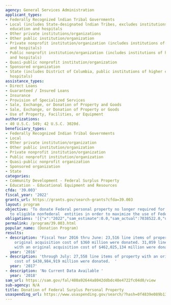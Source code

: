 ```yaml
---
agency: General Services Administration
applicant_types:
- Federally Recognized lndian Tribal Governments
- Local (includes State-designated lndian Tribes, excludes institutions of higher
  education and hospitals
- Other private institutions/organizations
- Other public institution/organization
- Private nonprofit institution/organization (includes institutions of higher education
  and hospitals)
- Public nonprofit institution/organization (includes institutions of higher education
  and hospitals)
- Quasi-public nonprofit institution/organization
- Sponsored organization
- State (includes District of Columbia, public institutions of higher education and
  hospitals)
assistance_types:
- Direct Loans
- Guaranteed / Insured Loans
- Insurance
- Provision of Specialized Services
- Sale, Exchange, or Donation of Property and Goods
- Sale, Exchange, or Donation of Property or Goods
- Use of Property, Facilities, or Equipment
authorizations:
- 40 U.S.C. 549; 42 U.S.C. 3020d.
beneficiary_types:
- Federally Recognized Indian Tribal Governments
- Local
- Other private institution/organization
- Other public institution/organization
- Private nonprofit institution/organization
- Public nonprofit institution/organization
- Quasi-public nonprofit organization
- Sponsored organization
- State
categories:
- Community Development - Federal Surplus Property
- Education - Educational Equipment and Resources
cfda: '39.003'
fiscal_year: '2022'
grants_url: https://grants.gov/search-grants?cfda=39.003
layout: program
objective: 'To donate Federal personal property no longer required for Federal use
  to eligible nonfederal  entities in order to maximize the use of Federal property '
obligations: '[{"x":"2022","sam_estimate":0.0,"sam_actual":7038522.0,"usa_spending_actual":0.0},{"x":"2023","sam_estimate":7779463.0,"sam_actual":0.0,"usa_spending_actual":0.0},{"x":"2024","sam_estimate":8269943.0,"sam_actual":0.0,"usa_spending_actual":0.0}]'
permalink: /program/39.003.html
popular_name: (Donation Program)
results:
- description: 'Fiscal Year 2016 thru June: 23,516 line items of property with an
    original acquisition cost of $360 million were donated. 31,059 line items of property
    with an original acquisition cost of $462,025,134 million were donated. '
  year: '2016'
- description: 'through July: 27,558 line items of property with an original acquisition
    cost of $438,984,919 million were donated.  '
  year: '2017'
- description: 'No Current Data Available '
  year: '2018'
sam_url: https://sam.gov/fal/480a92644a8042ddbdc48e4722fc04d0/view
sub-agency: N/A
title: Donation of Federal Surplus Personal Property
usaspending_url: https://www.usaspending.gov/search/?hash=0f4839e089b138b70cbad160dd42acd2
---
```

